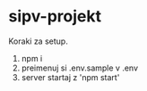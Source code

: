 # sipv-projekt

Koraki za setup.

1. npm i
2. preimenuj si .env.sample v .env
3. server startaj z 'npm start'